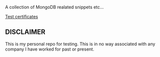 A collection of MongoDB realated snippets etc...


[Test certificates](mongodbTestCerts)

## DISCLAIMER

This is my personal repo for testing. This is in no way associated with any company I have worked for past or present.